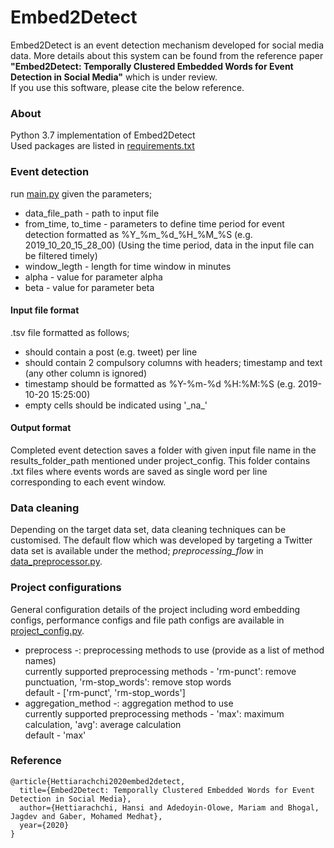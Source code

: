 # Embed2Detect
Embed2Detect is an event detection mechanism developed for social media data. More details about this system can be 
found from the reference paper <strong>"Embed2Detect: Temporally Clustered Embedded Words for Event Detection in Social Media"</strong> 
which is under review. <br>
If you use this software, please cite the below reference.

### About
Python 3.7 implementation of Embed2Detect <br>
Used packages are listed in [requirements.txt](https://github.com/HHansi/Embed2Detect/blob/master/requirements.txt) <br>

### Event detection
run [main.py](https://github.com/HHansi/Embed2Detect/blob/master/embed2detect/main.py) given the parameters; 
- data_file_path - path to input file
- from_time, to_time - parameters to define time period for event detection formatted as %Y_%m_%d_%H_%M_%S (e.g. 2019_10_20_15_28_00)
(Using the time period, data in the input file can be filtered timely)
- window_legth - length for time window in minutes
- alpha - value for parameter alpha
- beta - value for parameter beta

#### Input file format
.tsv file formatted as follows;
- should contain a post (e.g. tweet) per line
- should contain 2 compulsory columns with headers; timestamp and text (any other column is ignored)
- timestamp should be formatted as %Y-%m-%d %H:%M:%S (e.g. 2019-10-20 15:25:00)
- empty cells should be indicated using '\_na\_'

#### Output format
Completed event detection saves a folder with given input file name in the results_folder_path mentioned under project_config. 
This folder contains .txt files where events words are saved as single word per line corresponding to each event window.

### Data cleaning
Depending on the target data set, data cleaning techniques can be customised. The default flow which 
was developed by targeting a Twitter data set is available under the method; <em>preprocessing_flow</em> in 
[data_preprocessor.py](https://github.com/HHansi/Embed2Detect/blob/master/data_analysis/data_preprocessor.py).

### Project configurations
General configuration details of the project including word embedding configs, performance configs and file path configs
 are available in [project_config.py](https://github.com/HHansi/Embed2Detect/blob/master/project_config.py).
- preprocess -: preprocessing methods to use (provide as a list of method names)<br>
currently supported preprocessing methods - 'rm-punct': remove punctuation, 'rm-stop_words': remove stop words <br>
default - ['rm-punct', 'rm-stop_words']
- aggregation_method -: aggregation method to use <br>
currently supported preprocessing methods - 'max': maximum calculation, 'avg': average calculation <br>
default - 'max'

### Reference
```
@article{Hettiarachchi2020embed2detect,
  title={Embed2Detect: Temporally Clustered Embedded Words for Event Detection in Social Media},
  author={Hettiarachchi, Hansi and Adedoyin-Olowe, Mariam and Bhogal, Jagdev and Gaber, Mohamed Medhat},
  year={2020}
}
```


 








